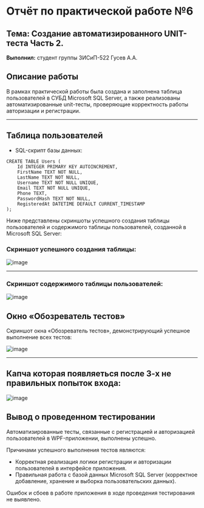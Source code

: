 # Отчёт по практической работе №6
## Тема: Создание автоматизированного UNIT-теста Часть 2.

**Выполнил:** студент группы ЗИСиП-522 Гусев А.А.

## Описание работы

В рамках практической работы была создана и заполнена таблица пользователей в СУБД Microsoft SQL Server, а также реализованы автоматизированные unit-тесты, проверяющие корректность работы авторизации и регистрации.
***

## Таблица пользователей
- SQL-скрипт базы данных:
````
CREATE TABLE Users (
    Id INTEGER PRIMARY KEY AUTOINCREMENT,
    FirstName TEXT NOT NULL,
    LastName TEXT NOT NULL,
    Username TEXT NOT NULL UNIQUE,
    Email TEXT NOT NULL UNIQUE,
    Phone TEXT,
    PasswordHash TEXT NOT NULL,
    RegisteredAt DATETIME DEFAULT CURRENT_TIMESTAMP
);
````
Ниже представлены скриншоты успешного создания таблицы пользователей и содержимого таблицы пользователей, созданной в Microsoft SQL Server:

### Скриншот успешного создания таблицы:
![image](https://github.com/user-attachments/assets/d8d42dd5-e62b-40d9-8b68-65657498adf4)

***

### Скриншот содержимого таблицы пользователей:
![image](https://github.com/user-attachments/assets/52ddeb2f-8eb2-4cc9-866b-0f16d6802edc)


## Окно «Обозреватель тестов»

Скриншот окна «Обозреватель тестов», демонстрирующий успешное выполнение всех тестов:

![image](https://github.com/user-attachments/assets/af21f03a-83aa-45b1-85c8-09c30488f229)

***

## Капча которая появляеться после 3-х не правильных попыток входа:

![image](https://github.com/user-attachments/assets/f13039ce-15a1-4297-b69a-bcc9901acbe6)


## Вывод о проведенном тестировании

Автоматизированные тесты, связанные с регистрацией и авторизацией пользователей в WPF-приложении, выполнены успешно. 

Причинами успешного выполнения тестов являются:
- Корректная реализация логики регистрации и авторизации пользователей в интерфейсе приложения.
- Правильная работа с базой данных Microsoft SQL Server (корректное добавление, хранение и выборка пользовательских данных).

Ошибок и сбоев в работе приложения в ходе проведения тестирования не выявлено.
